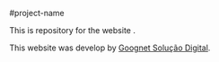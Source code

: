 #project-name

This is repository for the website [](https://domain "").

This website was develop by [Goognet Solução Digital](https://goognet.com.br "Agência Especializada em Marketing Digital").
